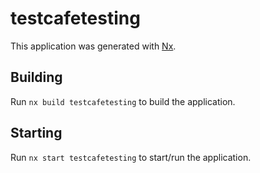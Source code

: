 # testcafetesting

This application was generated with [Nx](https://nx.dev).

## Building

Run `nx build testcafetesting` to build the application.

## Starting

Run `nx start testcafetesting` to start/run the application.
